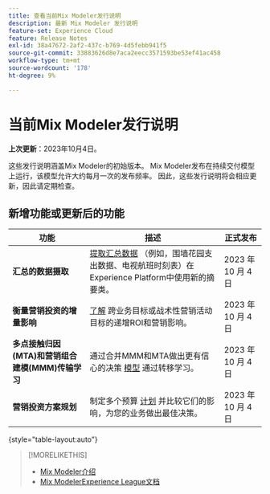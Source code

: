 ```yaml
---
title: 查看当前Mix Modeler发行说明
description: 最新 Mix Modeler 发行说明
feature-set: Experience Cloud
feature: Release Notes
exl-id: 38a47672-2af2-437c-b769-4d5febb941f5
source-git-commit: 33883626d8e7aca2eecc3571593be53ef41ac458
workflow-type: tm+mt
source-wordcount: '178'
ht-degree: 9%

---
```


# 当前Mix Modeler发行说明

**上次更新**：2023年10月4日。

这些发行说明涵盖Mix Modeler的初始版本。 Mix Modeler发布在持续交付模型上运行，该模型允许大约每月一次的发布频率。 因此，这些发行说明将会相应更新，因此请定期检查。


## 新增功能或更新后的功能

| 功能 | 描述 | 正式发布 |
|---|---|---|
| **汇总的数据摄取** | [提取汇总数据](../ingest-data/overview.md) （例如，围墙花园支出数据、电视航班时刻表）在Experience Platform中使用新的摘要类。 | 2023 年 10 月 4 日 |
| **衡量营销投资的增量影响** | [了解](../dashboard/overview.md) 跨业务目标或战术性营销活动目标的递增ROI和营销影响。 | 2023 年 10 月 4 日 |
| **多点接触归因(MTA)和营销组合建模(MMM)传输学习** | 通过合并MMM和MTA做出更有信心的决策 [模型](../models/overview.md) 通过转移学习。 | 2023 年 10 月 4 日 |
| **营销投资方案规划** | 制定多个预算 [计划](../plans/overview.md) 并比较它们的影响，为您的业务做出最佳决策。 | 2023 年 10 月 4 日 |

{style="table-layout:auto"}


>[!MORELIKETHIS]
>
>* [Mix Modeler介绍](https://business.adobe.com/products/experience-platform/planning-and-measurement.html)
>* [Mix ModelerExperience League文档](https://experienceleague.adobe.com/docs/mix-modeler.html?lang=en)
